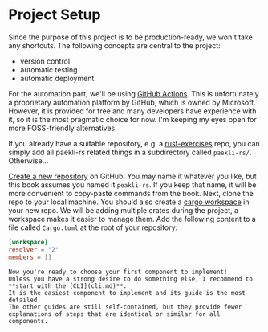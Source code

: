 # Project Setup

Since the purpose of this project is to be production-ready, we won't take any shortcuts.
The following concepts are central to the project:
- version control
- automatic testing
- automatic deployment

For the automation part, we'll be using [GitHub Actions](https://docs.github.com/en/actions).
This is unfortunately a proprietary automation platform by GitHub, which is owned by Microsoft.
However, it is provided for free and many developers have experience with it, so it is the most pragmatic choice for now.
I'm keeping my eyes open for more FOSS-friendly alternatives.

If you already have a suitable repository, e.g. a [rust-exercises](https://github.com/senekor/rust-exercises) repo, you can simply add all paekli-rs related things in a subdirectory called `paekli-rs/`.
Otherwise...

[Create a new repository](https://github.com/new) on GitHub.
You may name it whatever you like, but this book assumes you named it `peakli-rs`.
If you keep that name, it will be more convenient to copy-paste commands from the book.
Next, clone the repo to your local machine.
You should also create a [cargo workspace](https://doc.rust-lang.org/book/ch14-03-cargo-workspaces.html) in your new repo.
We will be adding multiple crates during the project, a workspace makes it easier to manage them.
Add the following content to a file called `Cargo.toml` at the root of your repository:
```toml
[workspace]
resolver = "2"
members = []
```

```admonish check title="Where to go next"
Now you're ready to choose your first component to implement!
Unless you have a strong desire to do something else, I recommend to **start with the [CLI](cli.md)**.
It is the easiest component to implement and its guide is the most detailed.
The other guides are still self-contained, but they provide fewer explanations of steps that are identical or similar for all components.
```
